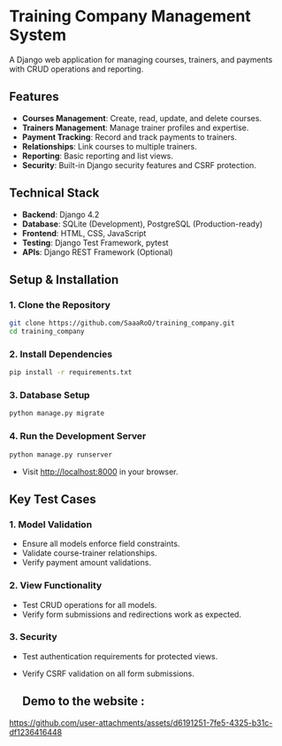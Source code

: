 # Training Company Management System

A Django web application for managing courses, trainers, and payments with CRUD operations and reporting.

## Features

- **Courses Management**: Create, read, update, and delete courses.
- **Trainers Management**: Manage trainer profiles and expertise.
- **Payment Tracking**: Record and track payments to trainers.
- **Relationships**: Link courses to multiple trainers.
- **Reporting**: Basic reporting and list views.
- **Security**: Built-in Django security features and CSRF protection.

## Technical Stack

- **Backend**: Django 4.2
- **Database**: SQLite (Development), PostgreSQL (Production-ready)
- **Frontend**: HTML, CSS, JavaScript
- **Testing**: Django Test Framework, pytest
- **APIs**: Django REST Framework (Optional)

## Setup & Installation

### 1. Clone the Repository

```bash
git clone https://github.com/SaaaRoO/training_company.git
cd training_company
```

### 2. Install Dependencies

```bash
pip install -r requirements.txt
```

### 3. Database Setup

```bash
python manage.py migrate
```

### 4. Run the Development Server

```bash
python manage.py runserver
```

- Visit [http://localhost:8000](http://localhost:8000) in your browser.

## Key Test Cases

### 1. Model Validation

- Ensure all models enforce field constraints.
- Validate course-trainer relationships.
- Verify payment amount validations.

### 2. View Functionality

- Test CRUD operations for all models.
- Verify form submissions and redirections work as expected.

### 3. Security

- Test authentication requirements for protected views.
- Verify CSRF validation on all form submissions.

  ## Demo to the website :

  

https://github.com/user-attachments/assets/d6191251-7fe5-4325-b31c-df1236416448






